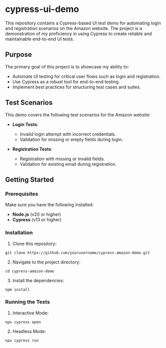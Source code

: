 # cypress-ui-demo

This repository contains a Cypress-based UI test demo for automating login and registration scenarios on the Amazon website. The project is a demonstration of my proficiency in using Cypress to create reliable and maintainable end-to-end UI tests.

## Purpose
The primary goal of this project is to showcase my ability to:

- Automate UI testing for critical user flows such as login and registration.
- Use Cypress as a robust tool for end-to-end testing.
- Implement best practices for structuring test cases and suites.

## Test Scenarios
This demo covers the following test scenarios for the Amazon website:

- **Login Tests**:

  - Invalid login attempt with incorrect credentials.
  - Validation for missing or empty fields during login.

- **Registration Tests**:

  - Registration with missing or invalid fields.
  - Validation for existing email during registration.
 
## Getting Started

### Prerequisites

Make sure you have the following installed:

- **Node.js** (v20 or higher)
- **Cypress** (v13 or higher)
  
### Installation

1. Clone this repository:

```git clone https://github.com/yourusername/cypress-amazon-demo.git```

2. Navigate to the project directory:

```cd cypress-amazon-demo```

3. Install the dependencies:

```npm install```


### Running the Tests
1. Interactive Mode:

```npx cypress open```

2. Headless Mode:

```npx cypress run```
